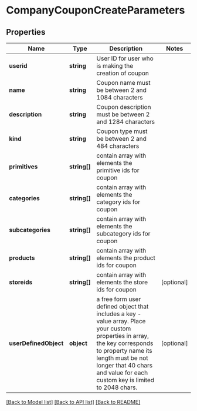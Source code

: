 # CompanyCouponCreateParameters

## Properties
Name | Type | Description | Notes
------------ | ------------- | ------------- | -------------
**userid** | **string** | User ID for user who is making the creation of coupon | 
**name** | **string** | Coupon name must be between 2 and 1084 characters | 
**description** | **string** | Coupon description must be between 2 and 1284 characters | 
**kind** | **string** | Coupon type must be between 2 and 484 characters | 
**primitives** | **string[]** | contain array with elements the primitive ids for coupon | 
**categories** | **string[]** | contain array with elements the category ids for coupon | 
**subcategories** | **string[]** | contain array with elements the subcategory ids for coupon | 
**products** | **string[]** | contain array with elements the product ids for coupon | 
**storeids** | **string[]** | contain array with elements the store ids for coupon | [optional] 
**userDefinedObject** | **object** | a free form user defined object that includes a key - value array. Place your custom properties in array, the key corresponds to property name its length must be not longer that 40 chars and value for each custom key is limited to 2048 chars. | [optional] 

[[Back to Model list]](../README.md#documentation-for-models) [[Back to API list]](../README.md#documentation-for-api-endpoints) [[Back to README]](../README.md)


